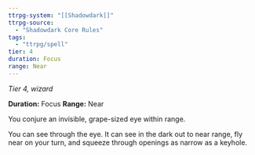 ```yaml
---
ttrpg-system: "[[Shadowdark]]"
ttrpg-source: 
  - "Shadowdark Core Rules"
tags:
  - "ttrpg/spell"
tier: 4
duration: Focus
range: Near
---
```

*Tier 4, wizard*

**Duration:** Focus
**Range:** Near

You conjure an invisible, grape-sized eye within range.

You can see through the eye. It can see in the dark out to near range, fly near on your turn, and squeeze through openings as narrow as a keyhole.

